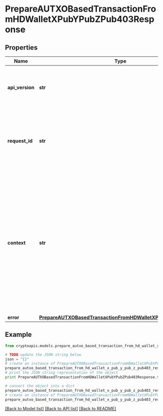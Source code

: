 # PrepareAUTXOBasedTransactionFromHDWalletXPubYPubZPub403Response


## Properties
Name | Type | Description | Notes
------------ | ------------- | ------------- | -------------
**api_version** | **str** | Specifies the version of the API that incorporates this endpoint. | 
**request_id** | **str** | Defines the ID of the request. The &#x60;requestId&#x60; is generated by Crypto APIs and it&#39;s unique for every request. | 
**context** | **str** | In batch situations the user can use the context to correlate responses with requests. This property is present regardless of whether the response was successful or returned as an error. &#x60;context&#x60; is specified by the user. | [optional] 
**error** | [**PrepareAUTXOBasedTransactionFromHDWalletXPubYPubZPubE403**](PrepareAUTXOBasedTransactionFromHDWalletXPubYPubZPubE403.md) |  | 

## Example

```python
from cryptoapis.models.prepare_autxo_based_transaction_from_hd_wallet_x_pub_y_pub_z_pub403_response import PrepareAUTXOBasedTransactionFromHDWalletXPubYPubZPub403Response

# TODO update the JSON string below
json = "{}"
# create an instance of PrepareAUTXOBasedTransactionFromHDWalletXPubYPubZPub403Response from a JSON string
prepare_autxo_based_transaction_from_hd_wallet_x_pub_y_pub_z_pub403_response_instance = PrepareAUTXOBasedTransactionFromHDWalletXPubYPubZPub403Response.from_json(json)
# print the JSON string representation of the object
print PrepareAUTXOBasedTransactionFromHDWalletXPubYPubZPub403Response.to_json()

# convert the object into a dict
prepare_autxo_based_transaction_from_hd_wallet_x_pub_y_pub_z_pub403_response_dict = prepare_autxo_based_transaction_from_hd_wallet_x_pub_y_pub_z_pub403_response_instance.to_dict()
# create an instance of PrepareAUTXOBasedTransactionFromHDWalletXPubYPubZPub403Response from a dict
prepare_autxo_based_transaction_from_hd_wallet_x_pub_y_pub_z_pub403_response_form_dict = prepare_autxo_based_transaction_from_hd_wallet_x_pub_y_pub_z_pub403_response.from_dict(prepare_autxo_based_transaction_from_hd_wallet_x_pub_y_pub_z_pub403_response_dict)
```
[[Back to Model list]](../README.md#documentation-for-models) [[Back to API list]](../README.md#documentation-for-api-endpoints) [[Back to README]](../README.md)


